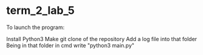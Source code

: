 # term_2_lab_5
To launch the program:

Install Python3
Make git clone of the repository
Add a log file into that folder
Being in that folder in cmd write "python3 main.py"